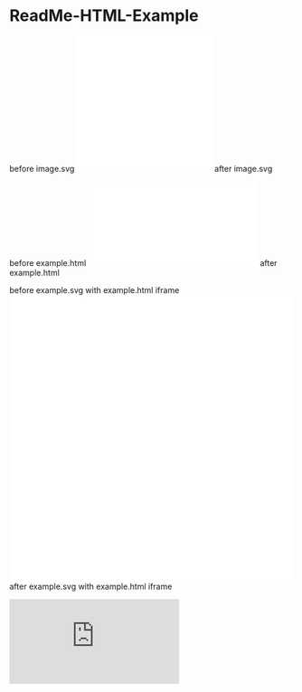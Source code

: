 # ReadMe-HTML-Example

before image.svg
![](./image.svg)
after image.svg

before example.html
![](./example.html)
after example.html

before example.svg with example.html iframe
![](./example.svg)
after example.svg with example.html iframe

<div>
    <iframe src="https://github.com/mjdusa/ReadMe-HTML-Example/blob/main/example.html" frameborder="0"></iframe>
</div>
